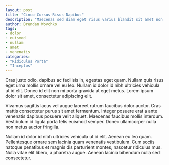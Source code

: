 ```yaml
---
layout: post
title: "Cinco-Cursus-Risus-Dapibus"
description: "Maecenas sed diam eget risus varius blandit sit amet non magna. Fusce dapibus, tellus ac cursus commodo, tortor mauris condimentum nibh, ut fermentum massa justo sit amet risus."
author: Brendan Wovchko
tags:
- dolor
- euismod
- nullam
- amet
- venenatis
categories:
- "Ridiculus Porta"
- "Inceptos"
---
```


Cras justo odio, dapibus ac facilisis in, egestas eget quam. Nullam quis risus eget urna mollis ornare vel eu leo. Nullam id dolor id nibh ultricies vehicula ut id elit. Donec id elit non mi porta gravida at eget metus. Lorem ipsum dolor sit amet, consectetur adipiscing elit.

Vivamus sagittis lacus vel augue laoreet rutrum faucibus dolor auctor. Cras mattis consectetur purus sit amet fermentum. Integer posuere erat a ante venenatis dapibus posuere velit aliquet. Maecenas faucibus mollis interdum. Vestibulum id ligula porta felis euismod semper. Donec ullamcorper nulla non metus auctor fringilla.

Nullam id dolor id nibh ultricies vehicula ut id elit. Aenean eu leo quam. Pellentesque ornare sem lacinia quam venenatis vestibulum. Cum sociis natoque penatibus et magnis dis parturient montes, nascetur ridiculus mus. Nulla vitae elit libero, a pharetra augue. Aenean lacinia bibendum nulla sed consectetur.

